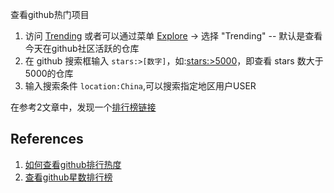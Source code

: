 查看github热门项目

1. 访问 [Trending](https://github.com/trending) 或者可以通过菜单  [Explore](https://github.com/explore) -> 选择 "Trending"  -- 默认是查看今天在github社区活跃的仓库
2. 在 github 搜索框输入 `stars:>[数字]`，如:[stars:>5000](https://github.com/search?q=stars%3A%3E5000)，即查看 stars 数大于5000的仓库
3. 输入搜索条件 `location:China`,可以搜索指定地区用户USER

在参考2文章中，发现一个[排行榜链接](http://jaywcjlove.github.io/github-rank/)

## References
1. [如何查看github排行热度](https://www.cnblogs.com/xiaozi/p/10687606.html)
2. [查看github星数排行榜](https://www.jianshu.com/p/3d7350badd45)


